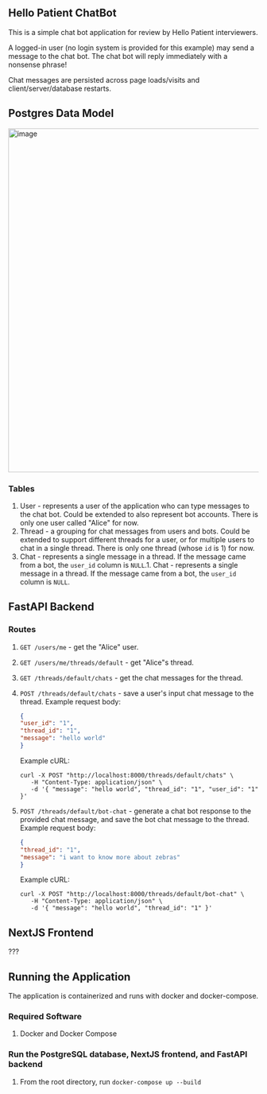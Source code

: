 ## Hello Patient ChatBot

This is a simple chat bot application for review by Hello Patient interviewers.

A logged-in user (no login system is provided for this example) may send a message to the chat bot. The chat bot will reply immediately with a nonsense phrase!

Chat messages are persisted across page loads/visits and client/server/database restarts.

## Postgres Data Model
<img width="692" alt="image" src="https://github.com/user-attachments/assets/c8f7da1b-3184-46f6-8411-354e11caea54">

### Tables

1. User - represents a user of the application who can type messages to the chat bot. Could be extended to also represent bot accounts.
   There is only one user called "Alice" for now.
1. Thread - a grouping for chat messages from users and bots. Could be extended to support different threads for a user, or for multiple users to chat in a single thread.
   There is only one thread (whose `id` is 1) for now.
1. Chat - represents a single message in a thread. If the message came from a bot, the `user_id` column is `NULL`.1. Chat - represents a single message in a thread. If the message came from a bot, the `user_id` column is `NULL`.

## FastAPI Backend

### Routes

1. `GET /users/me` - get the "Alice" user.
1. `GET /users/me/threads/default` - get "Alice"s thread.
1. `GET /threads/default/chats` - get the chat messages for the thread.
1. `POST /threads/default/chats` - save a user's input chat message to the thread. 
    Example request body:  

   ```json
   {
   "user_id": "1",
   "thread_id": "1",
   "message": "hello world"
   }
   ```

   Example cURL:

   ```
   curl -X POST "http://localhost:8000/threads/default/chats" \
      -H "Content-Type: application/json" \
      -d '{ "message": "hello world", "thread_id": "1", "user_id": "1" }'
   ```

1. `POST /threads/default/bot-chat` - generate a chat bot response to the provided chat message, and save the bot chat message to the thread.
   Example request body:

   ```json
   {
   "thread_id": "1",
   "message": "i want to know more about zebras"
   }
   ```

   Example cURL:

   ```
   curl -X POST "http://localhost:8000/threads/default/bot-chat" \
      -H "Content-Type: application/json" \
      -d '{ "message": "hello world", "thread_id": "1" }'
   ```

## NextJS Frontend

???

## Running the Application
The application is containerized and runs with docker and docker-compose.

### Required Software

1. Docker and Docker Compose

### Run the PostgreSQL database, NextJS frontend, and FastAPI backend

1. From the root directory, run `docker-compose up --build`
